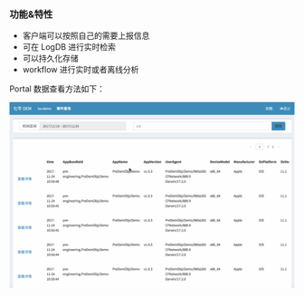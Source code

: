 ### 功能&特性

* 客户端可以按照自己的需要上报信息
* 可在 LogDB 进行实时检索
* 可以持久化存储
* workflow 进行实时或者离线分析

Portal 数据查看方法如下：

![](../_media/dem-portal-custom.gif)
